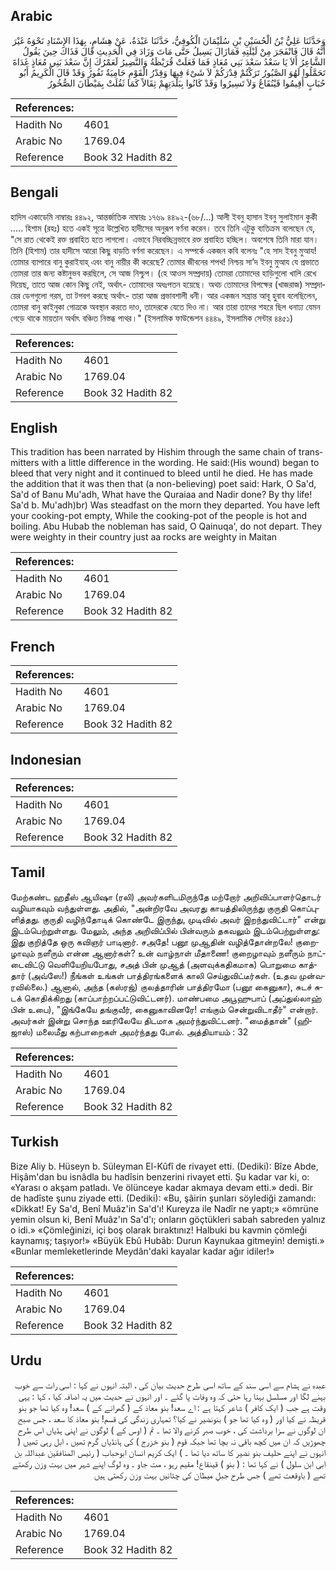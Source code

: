 ## Arabic


<div dir="rtl" lang="ar" style={{fontSize:'larger',backgroundColor:'#f8f9fa',padding:20}}>
وَحَدَّثَنَا عَلِيُّ بْنُ الْحُسَيْنِ بْنِ سُلَيْمَانَ الْكُوفِيُّ، حَدَّثَنَا عَبْدَةُ، عَنْ هِشَامٍ، بِهَذَا الإِسْنَادِ نَحْوَهُ غَيْرَ أَنَّهُ قَالَ فَانْفَجَرَ مِنْ لَيْلَتِهِ فَمَازَالَ يَسِيلُ حَتَّى مَاتَ وَزَادَ فِي الْحَدِيثِ قَالَ فَذَاكَ حِينَ يَقُولُ الشَّاعِرُ أَلاَ يَا سَعْدُ سَعْدَ بَنِي مُعَاذٍ فَمَا فَعَلَتْ قُرَيْظَةُ وَالنَّضِيرُ لَعَمْرُكَ إِنَّ سَعْدَ بَنِي مُعَاذٍ غَدَاةَ تَحَمَّلُوا لَهُوَ الصَّبُورُ تَرَكْتُمْ قِدْرَكُمْ لاَ شَىْءَ فِيهَا وَقِدْرُ الْقَوْمِ حَامِيَةٌ تَفُورُ وَقَدْ قَالَ الْكَرِيمُ أَبُو حُبَابٍ أَقِيمُوا قَيْنُقَاعُ وَلاَ تَسِيرُوا وَقَدْ كَانُوا بِبَلْدَتِهِمْ ثِقَالاً كَمَا ثَقُلَتْ بِمَيْطَانَ الصُّخُورُ
</div>
<div style={{backgroundColor:'#f8f9fa',padding:20, marginBottom: 10}}><table> <thead> <tr> <th>References:</th> <th></th> </tr> </thead> <tbody><tr><td>Hadith No</td><td>4601</td></tr><tr><td>Arabic No</td><td>1769.04</td></tr><tr><td>Reference</td><td>Book 32 Hadith 82</td></tr></tbody></table></div>

## Bengali


<div dir="ltr" lang="bn" style={{fontSize:'larger',backgroundColor:'#f8f9fa',padding:20}}>
হাদিস একাডেমি নাম্বারঃ ৪৪৯২, আন্তর্জাতিক নাম্বারঃ ১৭৬৯ ৪৪৯২-(৬৮/...) আলী ইবনু হাসান ইবনু সুলাইমান কুকী ..... হিশাম (রহঃ) হতে একই সূত্রে উল্লেখিত হাদীসের অনুরূপ বর্ণনা করেন। তবে তিনি এটুকু ব্যতিক্রম বলেছেন যে, "সে রাত থেকেই রক্ত প্রবাহিত হতে লাগলো। এভাবে নিরবচ্ছিন্নভাবে রক্ত প্রবাহিত হচ্ছিল। অবশেষে তিনি মারা যান। তিনি (হিশাম) তার হাদীসে আরো কিছু বাড়তি বর্ণনা করেছেন। এ সম্পর্কে একজন কবি বলেনঃ "হে সাদ ইবনু মুআয! তোমার ব্যাপারে বানু কুরাইযাহ্ এবং বানু নায়ীর কী করেছে? তোমার জীবনের শপথ! নিশ্চয় সা’দ ইবনু মুআয যে প্রভাতে তোমরা তার জন্য কষ্টানুভব করছিলে, সে আজ নিশ্চুপ। (হে আওস সম্প্রদায়) তোমরা তোমাদের হাড়িগুলো খালি রেখে দিয়েছ, তাতে আজ কোন কিছু নেই, অর্থাৎ- তোমাদের অধঃপতন হয়েছে। অথচ তোমাদের বিপক্ষের (খাজরাজ) সম্প্রদায়ের ডেগগুলো গরম, তা টগবগ করছে অর্থাৎ- তারা আজ প্রভাবশালী ধনী। আর একজন সন্ত্রান্ত আবূ হুবাব বলেছিলেন, তোমরা বানু কাইনুকা গোত্রকে অবস্থান করতে দাও, তাদেরকে যেতে দিও না। আর তারা তাদের শহরে ছিল ধনাঢ্য যেমন গেড়ে থাকে মায়তান অর্থাৎ বঞ্চিত নিস্তব্ধ পাথর।" (ইসলামিক ফাউন্ডেশন ৪৪৪৯, ইসলামিক সেন্টার ৪৪৫১)
</div>
<div style={{backgroundColor:'#f8f9fa',padding:20, marginBottom: 10}}><table> <thead> <tr> <th>References:</th> <th></th> </tr> </thead> <tbody><tr><td>Hadith No</td><td>4601</td></tr><tr><td>Arabic No</td><td>1769.04</td></tr><tr><td>Reference</td><td>Book 32 Hadith 82</td></tr></tbody></table></div>

## English


<div dir="ltr" lang="en" style={{fontSize:'larger',backgroundColor:'#f8f9fa',padding:20}}>
This tradition has been narrated by Hishim through the same chain of transmitters with a little difference in the wording. He said:(His wound) began to bleed that very night and it continued to bleed until he died. He has made the addition that it was then that (a non-believing) poet said: Hark, O Sa'd, Sa'd of Banu Mu'adh, What have the Quraiaa and Nadir done? By thy life! Sa'd b. Mu'adh)br) Was steadfast on the morn they departed. You have left your cooking-pot empty, While the cooking-pot of the people is hot and boiling. Abu Hubab the nobleman has said, O Qainuqa', do not depart. They were weighty in their country just aa rocks are weighty in Maitan
</div>
<div style={{backgroundColor:'#f8f9fa',padding:20, marginBottom: 10}}><table> <thead> <tr> <th>References:</th> <th></th> </tr> </thead> <tbody><tr><td>Hadith No</td><td>4601</td></tr><tr><td>Arabic No</td><td>1769.04</td></tr><tr><td>Reference</td><td>Book 32 Hadith 82</td></tr></tbody></table></div>

## French


<div dir="ltr" lang="fr" style={{fontSize:'larger',backgroundColor:'#f8f9fa',padding:20}}>

</div>
<div style={{backgroundColor:'#f8f9fa',padding:20, marginBottom: 10}}><table> <thead> <tr> <th>References:</th> <th></th> </tr> </thead> <tbody><tr><td>Hadith No</td><td>4601</td></tr><tr><td>Arabic No</td><td>1769.04</td></tr><tr><td>Reference</td><td>Book 32 Hadith 82</td></tr></tbody></table></div>

## Indonesian


<div dir="ltr" lang="id" style={{fontSize:'larger',backgroundColor:'#f8f9fa',padding:20}}>

</div>
<div style={{backgroundColor:'#f8f9fa',padding:20, marginBottom: 10}}><table> <thead> <tr> <th>References:</th> <th></th> </tr> </thead> <tbody><tr><td>Hadith No</td><td>4601</td></tr><tr><td>Arabic No</td><td>1769.04</td></tr><tr><td>Reference</td><td>Book 32 Hadith 82</td></tr></tbody></table></div>

## Tamil


<div dir="ltr" lang="ta" style={{fontSize:'larger',backgroundColor:'#f8f9fa',padding:20}}>
மேற்கண்ட ஹதீஸ் ஆயிஷா (ரலி) அவர்களிடமிருந்தே மற்றோர் அறிவிப்பாளர்தொடர் வழியாகவும் வந்துள்ளது. அதில், "அன்றிரவே அவரது காயத்திலிருந்து குருதி கொப்புளித்தது. குருதி வழிந்தோடிக் கொண்டே இருந்து, முடிவில் அவர் இறந்துவிட்டார்" என்று இடம்பெற்றுள்ளது. மேலும், அந்த அறிவிப்பில் பின்வரும் தகவலும் இடம்பெற்றுள்ளது: இது குறித்தே ஒரு கவிஞர் பாடினார். சஅதே! பனூ முஆதின் வழித்தோன்றலே! குறைழாவும் நளீரும் என்ன ஆனார்கள்? உன் வாழ்நாள் மீதாணை! குறைழாவும் நளீரும் நாட்டைவிட்டு வெளியேறியபோது, சஅத் பின் முஆத் (அளவுக்கதிகமாக) பொறுமை காத்தார் (அவ்ஸே!) நீங்கள் உங்கள் பாத்திரங்களைக் காலி செய்துவிட்டீர்கள். (உதவ முன்வரவில்லை.) ஆனால், அந்த (கஸ்ரஜ்) குலத்தாரின் பாத்திரமோ (பனூ கைனுகா), சுடச் சுடக் கொதிக்கிறது (காப்பாற்றப்பட்டுவிட்டனர்). மாண்பமை அபூஹுபாப் (அப்துல்லாஹ் பின் உபை), "இங்கேயே தங்குவீர், கைனுகாவினரே! எங்கும் சென்றுவிடாதீர்" என்றார். அவர்கள் இன்று சொந்த ஊரிலேயே திடமாக அமர்ந்துவிட்டனர். "மைத்தான்" (ஹிஜாஸ்) மலைமீது கற்பாறைகள் அமர்ந்தது போல். அத்தியாயம் : 32
</div>
<div style={{backgroundColor:'#f8f9fa',padding:20, marginBottom: 10}}><table> <thead> <tr> <th>References:</th> <th></th> </tr> </thead> <tbody><tr><td>Hadith No</td><td>4601</td></tr><tr><td>Arabic No</td><td>1769.04</td></tr><tr><td>Reference</td><td>Book 32 Hadith 82</td></tr></tbody></table></div>

## Turkish


<div dir="ltr" lang="tr" style={{fontSize:'larger',backgroundColor:'#f8f9fa',padding:20}}>
Bize Aliy b. Hüseyn b. Süleyman El-Kûfî de rivayet etti. (Dediki): Bîze Abde, Hişâm'dan bu isnâdla bu hadîsin benzerini rivayet etti. Şu kadar var ki, o: «Yarası o akşam patladı. Ve ölünceye kadar akmaya devam etti.» dedi. Bir de hadîste şunu ziyade etti. (Dediki): «Bu, şâirin şunları söylediği zamandı: «Dikkat! Ey Sa'd, Benî Muâz'in Sa'd'ı! Kureyza ile Nadîr ne yaptı;» «ömrüne yemin olsun ki, Benî Muâz'ın Sa'd'ı; onların göçtükleri sabah sabreden yalnız o idi.» «Çömleğinizi, içi boş olarak bıraktınız! Halbuki bu kavmin çömleği kaynamış; taşıyor!» «Büyük Ebû Hubâb: Durun Kaynukaa gitmeyin! demişti.» «Bunlar memleketlerinde Meydân'daki kayalar kadar ağır idiler!»
</div>
<div style={{backgroundColor:'#f8f9fa',padding:20, marginBottom: 10}}><table> <thead> <tr> <th>References:</th> <th></th> </tr> </thead> <tbody><tr><td>Hadith No</td><td>4601</td></tr><tr><td>Arabic No</td><td>1769.04</td></tr><tr><td>Reference</td><td>Book 32 Hadith 82</td></tr></tbody></table></div>

## Urdu


<div dir="rtl" lang="ur" style={{fontSize:'larger',backgroundColor:'#f8f9fa',padding:20}}>
عبدہ نے ہشام سے اسی سند کے ساتھ اسی طرح حدیث بیان کی ، البتہ انہوں نے کہا : اسی رات سے خوب بہنے لگا اور مسلسل بہتا رہا حتی کہ وہ وفات پا گئے ۔ اور انہوں نے حدیث میں یہ اضافہ کیا ، کہا : یہی وقت ہے جب ( ایک کافر ) شاعر کہتا ہے : اے سعد! بنو معاذ کے ( گھرانے کے ) سعد! وہ کیا تھا جو بنو قریظہ نے کیا اور ( وہ کیا تھا جو ) بنونضیر نے کیا؟ تمہاری زندگی کی قسم! بنو معاذ کا سعد ، جس صبح ان لوگوں نے سزا برداشت کی ، خوب صبر کرنے والا تھا ۔ تم ( اوس کے ) لوگوں نے اپنی ہڈیاں اس طرح چھوڑیں کہ ان میں کچھ باقی نہ بچا تھا جبکہ قوم ( بنو خزرج ) کی ہانڈیاں گرم تھیں ، ابل رہی تھیں ( انہوں نے اپنے حلیف بنو نضیر کا ساتھ دیا تھا ۔ ) ایک کریم انسان ابوحباب ( رئیس المنافقین عبداللہ بن ابی ابن سلول ) نے کہا تھا : ( بنو ) قینقاع! مقیم رہو ، مت جاو ۔ وہ لوگ اپنے شہر میں بہت وزن رکھتے تھے ( باوقعت تھے ) جس طرح جبلِ میطان کی چٹانیں بہت وزن رکھتی ہیں
</div>
<div style={{backgroundColor:'#f8f9fa',padding:20, marginBottom: 10}}><table> <thead> <tr> <th>References:</th> <th></th> </tr> </thead> <tbody><tr><td>Hadith No</td><td>4601</td></tr><tr><td>Arabic No</td><td>1769.04</td></tr><tr><td>Reference</td><td>Book 32 Hadith 82</td></tr></tbody></table></div>